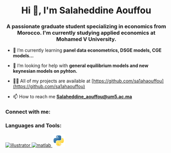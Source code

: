 <h1 align="center">Hi 👋, I'm Salaheddine Aouffou</h1>
<h3 align="center">A passionate graduate student specializing in economics from Morocco. I'm currently studying applied economics at Mohamed V University.</h3>

- 🌱 I’m currently learning **panel data econometrics, DSGE models, CGE models...**

- 🤝 I’m looking for help with **general equilibrium models and new keynesian models on pyhton.**

- 👨‍💻 All of my projects are available at [https://github.com/sa1ahaouffou](https://github.com/sa1ahaouffou)

- 📫 How to reach me **Salaheddine_aouffou@um5.ac.ma**

<h3 align="left">Connect with me:</h3>
<p align="left">
</p>

<h3 align="left">Languages and Tools:</h3>
<p align="left"> <a href="https://www.adobe.com/in/products/illustrator.html" target="_blank" rel="noreferrer"> <img src="https://www.vectorlogo.zone/logos/adobe_illustrator/adobe_illustrator-icon.svg" alt="illustrator" width="40" height="40"/> </a> <a href="https://www.mathworks.com/" target="_blank" rel="noreferrer"> <img src="https://upload.wikimedia.org/wikipedia/commons/2/21/Matlab_Logo.png" alt="matlab" width="40" height="40"/> </a> <a href="https://www.python.org" target="_blank" rel="noreferrer"> <img src="https://raw.githubusercontent.com/devicons/devicon/master/icons/python/python-original.svg" alt="python" width="40" height="40"/> </a> </p>
